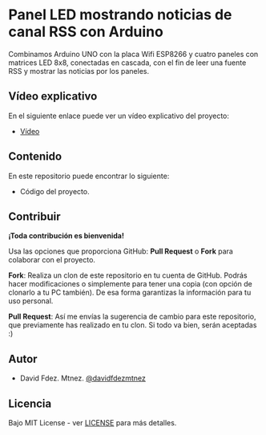 # Panel LED mostrando noticias de canal RSS con Arduino

Combinamos Arduino UNO con la placa Wifi ESP8266 y cuatro paneles con matrices LED 8x8, conectadas en cascada, con el fin de leer una fuente RSS y mostrar las noticias por los paneles.

## Vídeo explicativo

En el siguiente enlace puede ver un vídeo explicativo del proyecto:

* [Vídeo](https://www.youtube.com/watch?v=ULNQokYy5Uo)

## Contenido

En este repositorio puede encontrar lo siguiente:

* Código del proyecto.

## Contribuir

**¡Toda contribución es bienvenida!**

Usa las opciones que proporciona GitHub: **Pull Request** o **Fork** para colaborar con el proyecto.

**Fork**: Realiza un clon de este repositorio en tu cuenta de GitHub. Podrás hacer modificaciones o simplemente para tener una copia (con opción de clonarlo a tu PC también). De esa forma garantizas la información para tu uso personal.

**Pull Request**: Así me envías la sugerencia de cambio para este repositorio, que previamente has realizado en tu clon. Si todo va bien, serán aceptadas :)

## Autor

- David Fdez. Mtnez. [@davidfdezmtnez](https://twitter.com/davidfdezmtnez) 

## Licencia

Bajo MIT License - ver [LICENSE](LICENSE) para más detalles.
